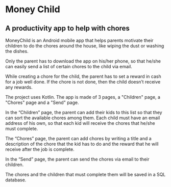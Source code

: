 # Money Child

## A productivity app to help with chores

MoneyChild is an Android mobile app that helps parents motivate their children to do the chores around the house, like wiping the dust or washing the dishes.

Only the parent has to download the app on his/her phone, so that he/she can easily send a list of certain chores to the child via email.

While creating a chore for the child, the parent has to set a reward in cash for a job well done. If the chore is not done, then the child doesn’t receive any rewards.

The project uses Kotlin. The app is made of 3 pages, a "Children" page, a "Chores" page and a "Send" page.

In the “Children” page, the parent can add their kids to this list so that they can sort the available chores among them. Each child must have an email address of his own, so that each kid will receive the chores that he/she must complete.

The “Chores” page, the parent can add chores by writing a title and a description of the chore that the kid has to do and the reward that he will receive after the job is complete.

In the “Send” page, the parent can send the chores via email to their children.

The chores and the children that must complete them will be saved in a SQL database.

